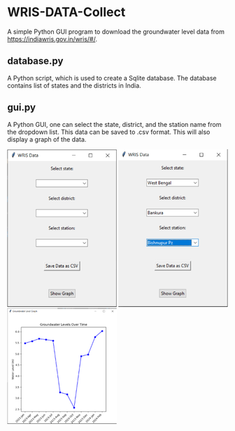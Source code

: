 
# WRIS-DATA-Collect

A simple Python GUI program to download the groundwater level data from  https://indiawris.gov.in/wris/#/.




## database.py

A Python script, which is used to create a Sqlite database. The database contains list of states and the districts in India.

## gui.py

A Python GUI, one can select the state, district, and the station name from the dropdown list. This data can be saved to .csv format. This will also display a graph of the data.

<img src="https://github.com/aswinpunnithan/wris-data-collect/blob/main/screenshots/main_window.PNG" width="250">
<img src="https://github.com/aswinpunnithan/wris-data-collect/blob/main/screenshots/data_selected.PNG" width="250">
<img src="https://github.com/aswinpunnithan/wris-data-collect/blob/main/screenshots/graph.PNG" width="250">
